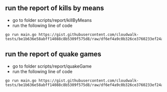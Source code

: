 ## run the report of kills by means

- go to folder scripts/report/killByMeans
- run the following line of code
```
go run main.go https://gist.githubusercontent.com/cloudwalk-tests/be1b636e58abff14088c8b5309f575d8/raw/df6ef4a9c0b326ce3760233ef24ae8bfa8e33940/qgames.log
```
## run the report of quake games

- go to folder scripts/report/quakeGame
- run the following line of code
```
go run main.go https://gist.githubusercontent.com/cloudwalk-tests/be1b636e58abff14088c8b5309f575d8/raw/df6ef4a9c0b326ce3760233ef24ae8bfa8e33940/qgames.log
```